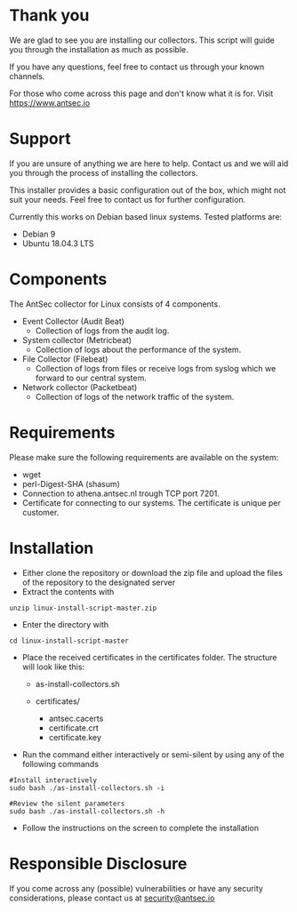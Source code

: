 # Thank you
We are glad to see you are installing our collectors. This script will guide you through the installation as much as possible.

If you have any questions, feel free to contact us through your known channels.

For those who come across this page and don't know what it is for. Visit https://www.antsec.io

# Support
If you are unsure of anything we are here to help. Contact us and we will aid you through the process of installing the collectors.

This installer provides a basic configuration out of the box, which might not suit your needs. Feel free to contact us for further configuration.

Currently this works on Debian based linux systems. Tested platforms are:

* Debian 9
* Ubuntu 18.04.3 LTS

# Components
The AntSec collector for Linux consists of 4 components.

* Event Collector (Audit Beat)
  * Collection of logs from the audit log.
* System collector (Metricbeat)
  * Collection of logs about the performance of the system.
* File Collector (Filebeat)
  * Collection of logs from files or receive logs from syslog which we forward to our central system.
* Network collector (Packetbeat)
  * Collection of logs of the network traffic of the system.

# Requirements
Please make sure the following requirements are available on the system:

* wget
* perl-Digest-SHA (shasum)
* Connection to athena.antsec.nl trough TCP port 7201.
* Certificate for connecting to our systems. The certificate is unique per customer.

# Installation
- Either clone the repository or download the zip file and upload the files of the repository to the designated server
- Extract the contents with 

```unzip linux-install-script-master.zip```

- Enter the directory with 

```cd linux-install-script-master```

- Place the received certificates in the certificates folder. The structure will look like this:

  - as-install-collectors&#46;sh
  - certificates/

    - antsec.cacerts
    - certificate.crt
    - certificate.key

- Run the command either interactively or semi-silent by using any of the following commands

```
#Install interactively
sudo bash ./as-install-collectors.sh -i

#Review the silent parameters
sudo bash ./as-install-collectors.sh -h
```

- Follow the instructions on the screen to complete the installation

# Responsible Disclosure
If you come across any (possible) vulnerabilities or have any security considerations, please contact us at security@antsec.io
